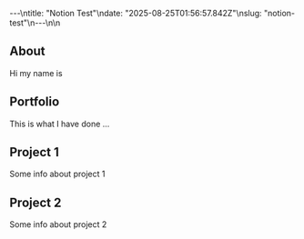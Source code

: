 ---\ntitle: "Notion Test"\ndate: "2025-08-25T01:56:57.842Z"\nslug: "notion-test"\n---\n\n
## About

Hi my name is


## Portfolio

This is what I have done …


## Project 1

Some info about project 1


## Project 2

Some info about project 2

